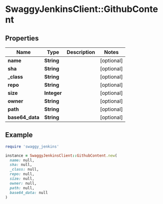 # SwaggyJenkinsClient::GithubContent

## Properties

| Name | Type | Description | Notes |
| ---- | ---- | ----------- | ----- |
| **name** | **String** |  | [optional] |
| **sha** | **String** |  | [optional] |
| **_class** | **String** |  | [optional] |
| **repo** | **String** |  | [optional] |
| **size** | **Integer** |  | [optional] |
| **owner** | **String** |  | [optional] |
| **path** | **String** |  | [optional] |
| **base64_data** | **String** |  | [optional] |

## Example

```ruby
require 'swaggy_jenkins'

instance = SwaggyJenkinsClient::GithubContent.new(
  name: null,
  sha: null,
  _class: null,
  repo: null,
  size: null,
  owner: null,
  path: null,
  base64_data: null
)
```

